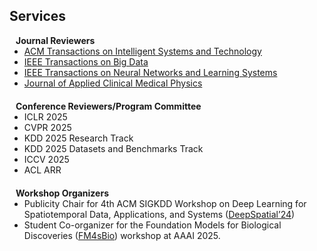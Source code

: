 ## Services
<h4 style="margin:0 10px 0;">Journal Reviewers</h4>

<ul style="margin:0 0 20px;">
    <li><a href="https://dl.acm.org/journal/tist"><autocolor>ACM Transactions on Intelligent Systems and Technology</autocolor></a></li>
    <li><a href="https://ieeexplore.ieee.org/xpl/RecentIssue.jsp?punumber=6687317"><autocolor>IEEE Transactions on Big Data</autocolor></a></li>
    <li><a href="https://ieeexplore.ieee.org/xpl/RecentIssue.jsp?punumber=5962385"><autocolor>IEEE Transactions on Neural Networks and Learning Systems</autocolor></a></li>
    <li><a href="https://aapm.onlinelibrary.wiley.com/journal/15269914"><autocolor>Journal of Applied Clinical Medical Physics</autocolor></a></li>
</ul>

<h4 style="margin:0 10px 0;">Conference Reviewers/Program Committee</h4>

<ul style="margin:0 0 20px;">
    <li>ICLR 2025</li>
    <li>CVPR 2025</li>
    <li>KDD 2025 Research Track</li>
    <li>KDD 2025 Datasets and Benchmarks Track</li>
    <li>ICCV 2025</li>
    <li>ACL ARR</li>
</ul>

<h4 style="margin:0 10px 0;">Workshop Organizers</h4>

<ul style="margin:0 0 20px;">
    <li>Publicity Chair for 4th ACM SIGKDD Workshop on Deep Learning for Spatiotemporal Data, Applications, and Systems (<a href="https://deepspatial2024.github.io/">DeepSpatial’24</a>)</li>            <li>Student Co-organizer for the Foundation Models for Biological Discoveries (<a href="https://llms4science-community.github.io/aaai2025">FM4sBio</a>) workshop at AAAI 2025.</li>    
</ul>
